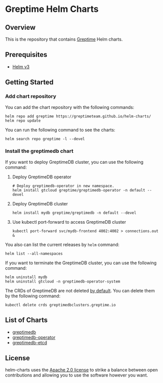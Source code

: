 # Greptime Helm Charts

## Overview

This is the repository that contains [Greptime](https://greptime.com/) Helm charts.

## Prerequisites

- [Helm v3](https://helm.sh/docs/intro/install/)

## Getting Started

### Add chart repository

You can add the chart repository with the following commands:

```console
helm repo add greptime https://greptimeteam.github.io/helm-charts/
helm repo update
```

You can run the following command to see the charts:

```console
helm search repo greptime -l --devel
```

### Install the greptimedb chart

If you want to deploy GreptimeDB cluster, you can use the following command:

1. Deploy GreptimeDB operator

   ```console
   # Deploy greptimedb-operator in new namespace.
   helm install gtcloud greptime/greptimedb-operator -n default --devel
   ```

2. Deploy GreptimeDB cluster

   ```console
   helm install mydb greptime/greptimedb -n default --devel
   ```
   
3. Use kubectl port-forward to access GreptimeDB cluster

   ```console
   kubectl port-forward svc/mydb-frontend 4002:4002 > connections.out &
   ```

You also can list the current releases by `helm` command:

```console
helm list --all-namespaces
```

If you want to terminate the GreptimeDB cluster, you can use the following command:

```console
helm uninstall mydb
helm uninstall gtcloud -n greptimedb-operator-system
```

The CRDs of GreptimeDB are not deleted [by default](https://helm.sh/docs/topics/charts/#limitations-on-crds). You can delete them by the following command:

```console
kubectl delete crds greptimedbclusters.greptime.io
```

## List of Charts

- [greptimedb](./charts/greptimedb/README.md)
- [greptimedb-operator](./charts/greptimedb-operator/README.md)
- [greptimedb-etcd](./charts/greptimedb-etcd/README.md)

## License

helm-charts uses the [Apache 2.0 license](./LICENSE) to strike a balance between
open contributions and allowing you to use the software however you want.
